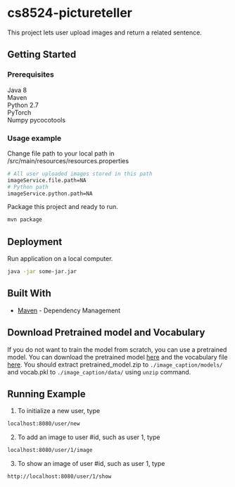 # cs8524-pictureteller

This project lets user upload images and return a related sentence.


## Getting Started 

### Prerequisites

Java 8  
Maven  
Python 2.7  
PyTorch  
Numpy
pycocotools


### Usage example 
Change file path to your local path in /src/main/resources/resources.properties
```sh
# All user uploaded images stored in this path
imageService.file.path=NA
# Python path
imageService.python.path=NA
```

Package this project and ready to run.
```sh
mvn package
```

## Deployment 
Run application on a local computer.
```sh
java -jar some-jar.jar
```

## Built With
* [Maven](https://maven.apache.org/) - Dependency Management


## Download Pretrained model and Vocabulary
If you do not want to train the model from scratch, you can use a pretrained model. You can download the pretrained model [here](https://www.dropbox.com/s/ne0ixz5d58ccbbz/pretrained_model.zip?dl=0) and the vocabulary file [here](https://www.dropbox.com/s/26adb7y9m98uisa/vocap.zip?dl=0). You should extract pretrained_model.zip to `./image_caption/models/` and vocab.pkl to `./image_caption/data/` using `unzip` command.

## Running Example

1. To initialize a new user, type
```html
localhost:8080/user/new
```

2. To add an image to user #id, such as user 1, type
```html
localhost:8080/user/1/image
```

3. To show an image of user #id, such as user 1, type
```html
http://localhost:8080/user/1/show
```